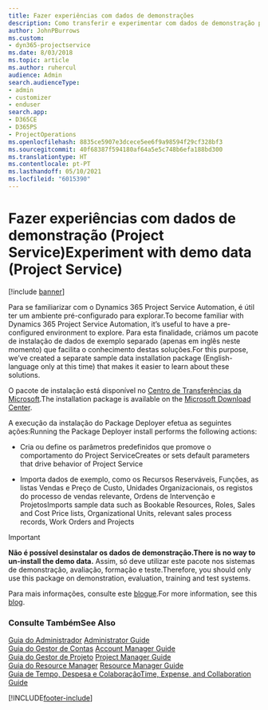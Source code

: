```yaml
---
title: Fazer experiências com dados de demonstrações
description: Como transferir e experimentar com dados de demonstração para o Project Service Automation.
author: JohnPBurrows
ms.custom:
- dyn365-projectservice
ms.date: 8/03/2018
ms.topic: article
ms.author: ruhercul
audience: Admin
search.audienceType:
- admin
- customizer
- enduser
search.app:
- D365CE
- D365PS
- ProjectOperations
ms.openlocfilehash: 8835ce5907e3dcece5ee6f9a98594f29cf328bf3
ms.sourcegitcommit: 40f68387f594180af64a5e5c748b6efa188bd300
ms.translationtype: HT
ms.contentlocale: pt-PT
ms.lasthandoff: 05/10/2021
ms.locfileid: "6015390"
---
```

# <a name="experiment-with-demo-data-project-service"></a><span data-ttu-id="532a5-103">Fazer experiências com dados de demonstração (Project Service)</span><span class="sxs-lookup"><span data-stu-id="532a5-103">Experiment with demo data (Project Service)</span></span>

[!include [banner](../includes/psa-now-project-operations.md)]

<span data-ttu-id="532a5-104">Para se familiarizar com o Dynamics 365 Project Service Automation, é útil ter um ambiente pré-configurado para explorar.</span><span class="sxs-lookup"><span data-stu-id="532a5-104">To become familiar with Dynamics 365 Project Service Automation, it’s useful to have a pre-configured environment to explore.</span></span> <span data-ttu-id="532a5-105">Para esta finalidade, criámos um pacote de instalação de dados de exemplo separado (apenas em inglês neste momento) que facilita o conhecimento destas soluções.</span><span class="sxs-lookup"><span data-stu-id="532a5-105">For this purpose, we’ve created a separate sample data installation package (English-language only at this time) that makes it easier to learn about these solutions.</span></span> 

<span data-ttu-id="532a5-106">O pacote de instalação está disponível no [Centro de Transferências da Microsoft](https://go.microsoft.com/fwlink/?linkid=859966).</span><span class="sxs-lookup"><span data-stu-id="532a5-106">The installation package is available on the [Microsoft Download Center](https://go.microsoft.com/fwlink/?linkid=859966).</span></span>  

<span data-ttu-id="532a5-107">A execução da instalação do Package Deployer efetua as seguintes ações:</span><span class="sxs-lookup"><span data-stu-id="532a5-107">Running the Package Deployer install performs the following actions:</span></span> 
  
-   <span data-ttu-id="532a5-108">Cria ou define os parâmetros predefinidos que promove o comportamento do Project Service</span><span class="sxs-lookup"><span data-stu-id="532a5-108">Creates or sets default parameters that drive behavior of Project Service</span></span>  
  
-   <span data-ttu-id="532a5-109">Importa dados de exemplo, como os Recursos Reserváveis, Funções, as listas Vendas e Preço de Custo, Unidades Organizacionais, os registos do processo de vendas relevante, Ordens de Intervenção e Projetos</span><span class="sxs-lookup"><span data-stu-id="532a5-109">Imports sample data such as Bookable Resources, Roles, Sales and Cost Price lists, Organizational Units, relevant sales process records, Work Orders and Projects</span></span>    
  
> [!IMPORTANT]
> <span data-ttu-id="532a5-110">**Não é possível desinstalar os dados de demonstração.**</span><span class="sxs-lookup"><span data-stu-id="532a5-110">**There is no way to un-install the demo data.**</span></span> <span data-ttu-id="532a5-111">Assim, só deve utilizar este pacote nos sistemas de demonstração, avaliação, formação e teste.</span><span class="sxs-lookup"><span data-stu-id="532a5-111">Therefore, you should only use this package on demonstration, evaluation, training and test systems.</span></span>

<span data-ttu-id="532a5-112">Para mais informações, consulte este [blogue](https://blogs.msdn.microsoft.com/crm/2017/10/24/microsoft-dynamics-365-for-field-service-and-project-service-automation-sample-data).</span><span class="sxs-lookup"><span data-stu-id="532a5-112">For more information, see this [blog](https://blogs.msdn.microsoft.com/crm/2017/10/24/microsoft-dynamics-365-for-field-service-and-project-service-automation-sample-data).</span></span>





  
### <a name="see-also"></a><span data-ttu-id="532a5-113">Consulte Também</span><span class="sxs-lookup"><span data-stu-id="532a5-113">See Also</span></span>  
 <span data-ttu-id="532a5-114">[Guia do Administrador](../psa/admin-guide.md) </span><span class="sxs-lookup"><span data-stu-id="532a5-114">[Administrator Guide](../psa/admin-guide.md) </span></span>  
 <span data-ttu-id="532a5-115">[Guia do Gestor de Contas](../psa/account-manager-guide.md) </span><span class="sxs-lookup"><span data-stu-id="532a5-115">[Account Manager Guide](../psa/account-manager-guide.md) </span></span>  
 <span data-ttu-id="532a5-116">[Guia do Gestor de Projeto](../psa/project-manager-guide.md) </span><span class="sxs-lookup"><span data-stu-id="532a5-116">[Project Manager Guide](../psa/project-manager-guide.md) </span></span>  
 <span data-ttu-id="532a5-117">[Guia do Resource Manager](../psa/resource-manager-guide.md) </span><span class="sxs-lookup"><span data-stu-id="532a5-117">[Resource Manager Guide](../psa/resource-manager-guide.md) </span></span>  
 [<span data-ttu-id="532a5-118">Guia de Tempo, Despesa e Colaboração</span><span class="sxs-lookup"><span data-stu-id="532a5-118">Time, Expense, and Collaboration Guide</span></span>](../psa/time-expense-collaboration-guide.md)


[!INCLUDE[footer-include](../includes/footer-banner.md)]
